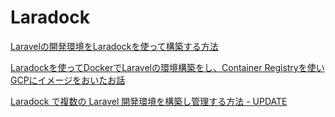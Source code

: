 # Laradock

[Laravelの開発環境をLaradockを使って構築する方法](https://tadaken3.hatenablog.jp/entry/laradock-laravel)

[Laradockを使ってDockerでLaravelの環境構築をし、Container Registryを使いGCPにイメージをおいたお話](http://tech.innovation.co.jp/2017/09/22/aa.html)
 
[Laradock で複数の Laravel 開発環境を構築し管理する方法 - UPDATE](https://upd.world/laradock-multiple-de/)

 

 

 

 
